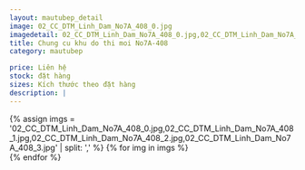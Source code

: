 ```yaml
---
layout: mautubep_detail
image: 02_CC_DTM_Linh_Dam_No7A_408_0.jpg
imagedetail: 02_CC_DTM_Linh_Dam_No7A_408_0.jpg,02_CC_DTM_Linh_Dam_No7A_408_1.jpg,02_CC_DTM_Linh_Dam_No7A_408_2.jpg,02_CC_DTM_Linh_Dam_No7A_408_3.jpg
title: Chung cu khu do thi moi No7A-408
category: mautubep

price: Liên hệ
stock: đặt hàng
sizes: Kích thước theo đặt hàng
description: |
---
```

<section class="no-padding" id="two">
	<div class="container-fluid">
	<div class="row-no-gutters">
	{% assign imgs = '02_CC_DTM_Linh_Dam_No7A_408_0.jpg,02_CC_DTM_Linh_Dam_No7A_408_1.jpg,02_CC_DTM_Linh_Dam_No7A_408_2.jpg,02_CC_DTM_Linh_Dam_No7A_408_3.jpg' | split: ',' %}
	{% for img in imgs %}
	   <div class="col-lg-6 col-sm-6 col-md-6"> 
			<a href="#" class="portfolio-box">
			<img src="{{site.baseurl}}/assets/images/tubep/{{img}}" class="image main" alt="">
			</a>
		</div>
	{% endfor %}			
	</div>
	</div>
</section>

